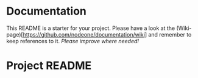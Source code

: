 # Documentation
This README is a starter for your project. Please have a look at the (Wiki-page)[https://github.com/nodeone/documentation/wiki] and remember to keep references to it. *Please improve where needed!*

# Project README
